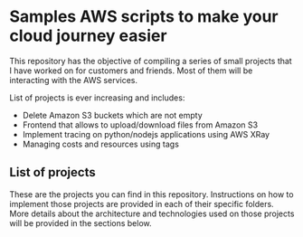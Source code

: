 # Samples AWS scripts to make your cloud journey easier

This repository has the objective of compiling a series of small projects that I have worked on for customers and friends. Most of them will be interacting with the AWS services. 

List of projects is ever increasing and includes:
 - Delete Amazon S3 buckets which are not empty
 - Frontend that allows to upload/download files from Amazon S3
 - Implement tracing on python/nodejs applications using AWS XRay
 - Managing costs and resources using tags

## List of projects

These are the projects you can find in this repository. Instructions on how to implement those projects are provided in each of their specific folders. More details about the architecture and technologies used on those projects will be provided in the sections below.

